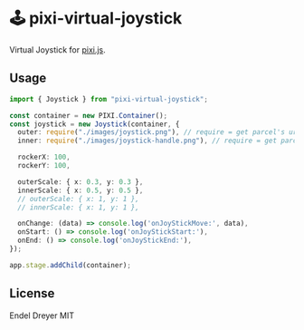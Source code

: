 # 🕹 pixi-virtual-joystick

Virtual Joystick for [pixi.js](https://github.com/pixijs/pixi.js).

## Usage

```typescript
import { Joystick } from "pixi-virtual-joystick";

const container = new PIXI.Container();
const joystick = new Joystick(container, {
  outer: require("./images/joystick.png"), // require = get parcel's url
  inner: require("./images/joystick-handle.png"), // require = get parcel's url

  rockerX: 100,
  rockerY: 100,

  outerScale: { x: 0.3, y: 0.3 },
  innerScale: { x: 0.5, y: 0.5 },
  // outerScale: { x: 1, y: 1 },
  // innerScale: { x: 1, y: 1 },

  onChange: (data) => console.log('onJoyStickMove:', data),
  onStart: () => console.log('onJoyStickStart:'),
  onEnd: () => console.log('onJoyStickEnd:'),
});

app.stage.addChild(container);
```

## License

Endel Dreyer  MIT
